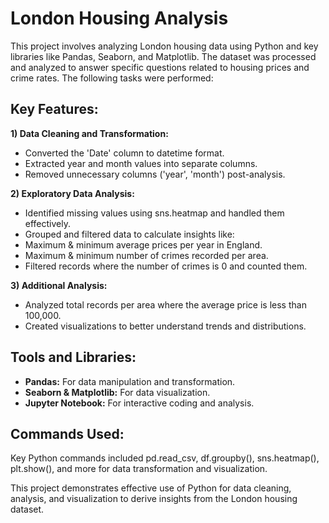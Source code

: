 # London Housing Analysis
This project involves analyzing London housing data using Python and key libraries like Pandas, Seaborn, and Matplotlib. The dataset was processed and analyzed to answer specific questions related to housing prices and crime rates. The following tasks were performed:

## Key Features:
**1) Data Cleaning and Transformation:**
- Converted the 'Date' column to datetime format.
- Extracted year and month values into separate columns.
- Removed unnecessary columns ('year', 'month') post-analysis.

**2) Exploratory Data Analysis:**
- Identified missing values using sns.heatmap and handled them effectively.
- Grouped and filtered data to calculate insights like:
- Maximum & minimum average prices per year in England.
- Maximum & minimum number of crimes recorded per area.
- Filtered records where the number of crimes is 0 and counted them.

**3) Additional Analysis:**
- Analyzed total records per area where the average price is less than 100,000.
- Created visualizations to better understand trends and distributions.

## Tools and Libraries:
- **Pandas:** For data manipulation and transformation.
- **Seaborn & Matplotlib:** For data visualization.
- **Jupyter Notebook:** For interactive coding and analysis.

## Commands Used:
Key Python commands included pd.read_csv, df.groupby(), sns.heatmap(), plt.show(), and more for data transformation and visualization.

This project demonstrates effective use of Python for data cleaning, analysis, and visualization to derive insights from the London housing dataset.
